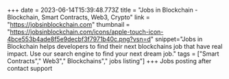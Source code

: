 +++
date = 2023-06-14T15:39:48.773Z
title = "Jobs in Blockchain - Blockchain, Smart Contracts, Web3, Crypto"
link = "https://jobsinblockchain.com"
thumbnail = "https://jobsinblockchain.com/icons/apple-touch-icon-4bce553b4ade8f5e9decbf3f7971b40c.png?vsn=d"
snippet="Jobs in Blockchain helps developers to find their next blockchains job that have real impact. Use our search engine to find your next dream job."
tags = ["Smart Contracts"," Web3"," Blockchains"," jobs listing"]
+++
Jobs posting after contact support
